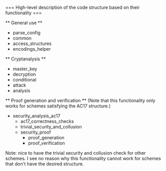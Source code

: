 === High-level description of the code structure based on their functionality ===

** General use **

- parse_config
- common
- access_structures
- encodings_helper

** Cryptanalysis **

- master_key
- decryption
- conditional
- attack
- analysis

** Proof generation and verification **
(Note that this functionality only works for schemes satisfying the AC17 structure.)

- security_analysis_ac17
  - ac17_correctness_checks
  - trivial_security_and_collusion
  - security_proof
    - proof_generation
    - proof_verification

Note: nice to have the trivial security and collusion check for other schemes. 
I see no reason why this functionality cannot work for schemes that don't have the 
desired structure. 